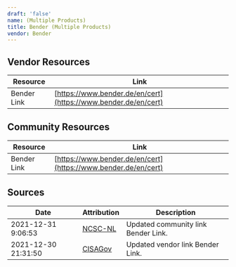 ```yaml
---
draft: 'false'
name: (Multiple Products)
title: Bender (Multiple Products)
vendor: Bender
---
```


## Vendor Resources
| Resource | Link |
| --- | --- |
| Bender Link | [https://www.bender.de/en/cert](https://www.bender.de/en/cert) |

## Community Resources
| Resource | Link |
| --- | --- |
| Bender Link | [https://www.bender.de/en/cert](https://www.bender.de/en/cert) |


## Sources
| Date | Attribution | Description |
| --- | --- | --- |
| 2021-12-31 9:06:53 | [NCSC-NL](https://github.com/NCSC-NL/log4shell/blob/main/software/README.md) | Updated community link Bender Link.  |
| 2021-12-30 21:31:50 | [CISAGov](https://raw.githubusercontent.com/cisagov/log4j-affected-db/develop/README.md) | Updated vendor link Bender Link.  |
